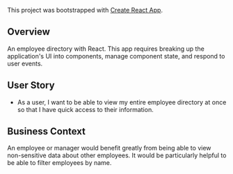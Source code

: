 This project was bootstrapped with [Create React App](https://github.com/facebook/create-react-app).

## Overview

An employee directory with React. This app requires breaking up the application's UI into components, manage component state, and respond to user events.

## User Story

- As a user, I want to be able to view my entire employee directory at once so that I have quick access to their information.

## Business Context

An employee or manager would benefit greatly from being able to view non-sensitive data about other employees. It would be particularly helpful to be able to filter employees by name.

